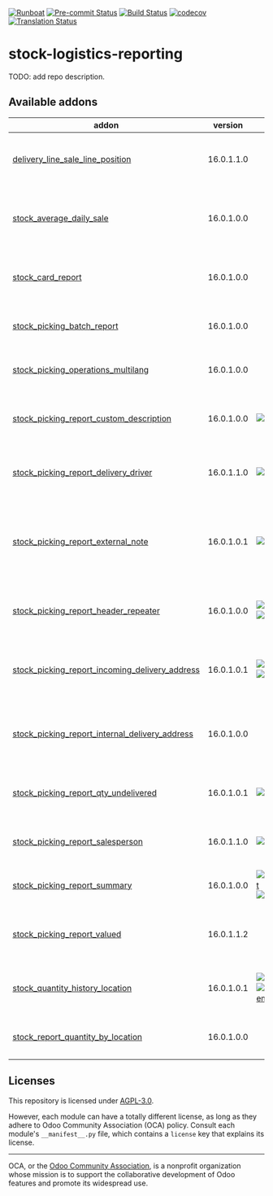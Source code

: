 
[![Runboat](https://img.shields.io/badge/runboat-Try%20me-875A7B.png)](https://runboat.odoo-community.org/builds?repo=OCA/stock-logistics-reporting&target_branch=16.0)
[![Pre-commit Status](https://github.com/OCA/stock-logistics-reporting/actions/workflows/pre-commit.yml/badge.svg?branch=16.0)](https://github.com/OCA/stock-logistics-reporting/actions/workflows/pre-commit.yml?query=branch%3A16.0)
[![Build Status](https://github.com/OCA/stock-logistics-reporting/actions/workflows/test.yml/badge.svg?branch=16.0)](https://github.com/OCA/stock-logistics-reporting/actions/workflows/test.yml?query=branch%3A16.0)
[![codecov](https://codecov.io/gh/OCA/stock-logistics-reporting/branch/16.0/graph/badge.svg)](https://codecov.io/gh/OCA/stock-logistics-reporting)
[![Translation Status](https://translation.odoo-community.org/widgets/stock-logistics-reporting-16-0/-/svg-badge.svg)](https://translation.odoo-community.org/engage/stock-logistics-reporting-16-0/?utm_source=widget)

<!-- /!\ do not modify above this line -->

# stock-logistics-reporting

TODO: add repo description.

<!-- /!\ do not modify below this line -->

<!-- prettier-ignore-start -->

[//]: # (addons)

Available addons
----------------
addon | version | maintainers | summary
--- | --- | --- | ---
[delivery_line_sale_line_position](delivery_line_sale_line_position/) | 16.0.1.1.0 |  | Adds the sale line position to the delivery report lines
[stock_average_daily_sale](stock_average_daily_sale/) | 16.0.1.0.0 |  | Allows to gather delivered products average on daily basis
[stock_card_report](stock_card_report/) | 16.0.1.0.0 |  | Add stock card report on Inventory Reporting.
[stock_picking_batch_report](stock_picking_batch_report/) | 16.0.1.0.0 |  | Stock Picking Batch Report
[stock_picking_operations_multilang](stock_picking_operations_multilang/) | 16.0.1.0.0 |  | Stock Picking Operations Multilang
[stock_picking_report_custom_description](stock_picking_report_custom_description/) | 16.0.1.0.0 | [![carlosdauden](https://github.com/carlosdauden.png?size=30px)](https://github.com/carlosdauden) | Show moves description in picking reports
[stock_picking_report_delivery_driver](stock_picking_report_delivery_driver/) | 16.0.1.1.0 | [![Shide](https://github.com/Shide.png?size=30px)](https://github.com/Shide) | Delivery Driver info in Stock Picking reports
[stock_picking_report_external_note](stock_picking_report_external_note/) | 16.0.1.0.1 | [![Shide](https://github.com/Shide.png?size=30px)](https://github.com/Shide) | Adds a note in Stock Picking shown on external reports like Delivery Slip
[stock_picking_report_header_repeater](stock_picking_report_header_repeater/) | 16.0.1.0.0 | [![CarlosRoca13](https://github.com/CarlosRoca13.png?size=30px)](https://github.com/CarlosRoca13) [![sergio-teruel](https://github.com/sergio-teruel.png?size=30px)](https://github.com/sergio-teruel) | Stock Picking Report Header Repeater
[stock_picking_report_incoming_delivery_address](stock_picking_report_incoming_delivery_address/) | 16.0.1.0.1 | [![EmilioPascual](https://github.com/EmilioPascual.png?size=30px)](https://github.com/EmilioPascual) [![rafaelbn](https://github.com/rafaelbn.png?size=30px)](https://github.com/rafaelbn) | Allow show delivery address in report when picking type is incoming
[stock_picking_report_internal_delivery_address](stock_picking_report_internal_delivery_address/) | 16.0.1.0.0 |  | Show delivery address when picking type is internal
[stock_picking_report_qty_undelivered](stock_picking_report_qty_undelivered/) | 16.0.1.0.1 | [![EmilioPascual](https://github.com/EmilioPascual.png?size=30px)](https://github.com/EmilioPascual) | Print a summary of the undelivered quantity
[stock_picking_report_salesperson](stock_picking_report_salesperson/) | 16.0.1.1.0 | [![Shide](https://github.com/Shide.png?size=30px)](https://github.com/Shide) | Salesperson info in Stock Picking reports
[stock_picking_report_summary](stock_picking_report_summary/) | 16.0.1.0.0 | [![quentinDupont](https://github.com/quentinDupont.png?size=30px)](https://github.com/quentinDupont) [![legalsylvain](https://github.com/legalsylvain.png?size=30px)](https://github.com/legalsylvain) | Stock Picking Report Summary
[stock_picking_report_valued](stock_picking_report_valued/) | 16.0.1.1.2 |  | Adding Valued Picking on Delivery Slip report
[stock_quantity_history_location](stock_quantity_history_location/) | 16.0.1.0.1 | [![luisg123v](https://github.com/luisg123v.png?size=30px)](https://github.com/luisg123v) [![rolandojduartem](https://github.com/rolandojduartem.png?size=30px)](https://github.com/rolandojduartem) | Provides stock quantity by location on past date
[stock_report_quantity_by_location](stock_report_quantity_by_location/) | 16.0.1.0.0 |  | Stock Report Quantity By Location

[//]: # (end addons)

<!-- prettier-ignore-end -->

## Licenses

This repository is licensed under [AGPL-3.0](LICENSE).

However, each module can have a totally different license, as long as they adhere to Odoo Community Association (OCA)
policy. Consult each module's `__manifest__.py` file, which contains a `license` key
that explains its license.

----
OCA, or the [Odoo Community Association](http://odoo-community.org/), is a nonprofit
organization whose mission is to support the collaborative development of Odoo features
and promote its widespread use.
